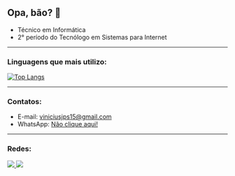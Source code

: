 ## **Opa, bão? 👋**

   - Técnico em Informática
   - 2° período do Tecnólogo em Sistemas para Internet

<hr>

  ### Linguagens que mais utilizo:
  [![Top Langs](https://github-readme-stats.vercel.app/api/top-langs/?username=ViniciusJPSilva&theme=dracula)](https://github.com/anuraghazra/github-readme-stats)

<hr>

  ### Contatos:
  
  - E-mail: viniciusjps15@gmail.com
  - WhatsApp: <a href="https://wa.me/5532984589166" target="_blank">Não clique aqui!</a>

<hr>

  ### Redes:
  
<div>
  <a href = "mailto:contato@viniciusjps15">
    <img src="https://img.shields.io/badge/Gmail-D14836?style=for-the-badge&logo=gmail&logoColor=white" target="_blank">
  </a>
  <a href="https://www.linkedin.com/in/vinícius-pires-401592214" target="_blank">
    <img src="https://img.shields.io/badge/-LinkedIn-%230077B5?style=for-the-badge&logo=linkedin&logoColor=white" target="_blank">
  </a>   
</div>
  
